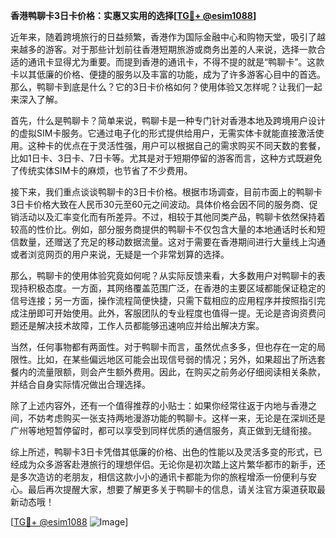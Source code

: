 **香港鸭聊卡3日卡价格：实惠又实用的选择[[TG💪+ @esim1088](https://t.me/s/esim1088)]**

近年来，随着跨境旅行的日益频繁，香港作为国际金融中心和购物天堂，吸引了越来越多的游客。对于那些计划前往香港短期旅游或商务出差的人来说，选择一款合适的通讯卡显得尤为重要。而提到香港的通讯卡，不得不提的就是“鸭聊卡”。这款卡以其低廉的价格、便捷的服务以及丰富的功能，成为了许多游客心目中的首选。那么，鸭聊卡到底是什么？它的3日卡价格如何？使用体验又怎样呢？让我们一起来深入了解。

首先，什么是鸭聊卡？简单来说，鸭聊卡是一种专门针对香港本地及跨境用户设计的虚拟SIM卡服务。它通过电子化的形式提供给用户，无需实体卡就能直接激活使用。这种卡的优点在于灵活性强，用户可以根据自己的需求购买不同天数的套餐，比如1日卡、3日卡、7日卡等。尤其是对于短期停留的游客而言，这种方式既避免了传统实体SIM卡的麻烦，也节省了不少费用。

接下来，我们重点谈谈鸭聊卡的3日卡价格。根据市场调查，目前市面上的鸭聊卡3日卡价格大致在人民币30元至60元之间波动。具体价格会因不同的服务商、促销活动以及汇率变化而有所差异。不过，相较于其他同类产品，鸭聊卡依然保持着较高的性价比。例如，部分服务商提供的鸭聊卡不仅包含大量的本地通话时长和短信数量，还赠送了充足的移动数据流量。这对于需要在香港期间进行大量线上沟通或者浏览网页的用户来说，无疑是一个非常划算的选择。

那么，鸭聊卡的使用体验究竟如何呢？从实际反馈来看，大多数用户对鸭聊卡的表现持积极态度。一方面，其网络覆盖范围广泛，在香港的主要区域都能保证稳定的信号连接；另一方面，操作流程简便快捷，只需下载相应的应用程序并按照指引完成注册即可开始使用。此外，客服团队的专业程度也值得一提。无论是咨询资费问题还是解决技术故障，工作人员都能够迅速响应并给出解决方案。

当然，任何事物都有两面性。对于鸭聊卡而言，虽然优点多多，但也存在一定的局限性。比如，在某些偏远地区可能会出现信号弱的情况；另外，如果超出了所选套餐内的流量限额，则会产生额外费用。因此，在购买之前务必仔细阅读相关条款，并结合自身实际情况做出合理选择。

除了上述内容外，还有一个值得推荐的小贴士：如果你经常往返于内地与香港之间，不妨考虑购买一张支持两地漫游功能的鸭聊卡。这样一来，无论是在深圳还是广州等地短暂停留时，都可以享受到同样优质的通信服务，真正做到无缝衔接。

综上所述，鸭聊卡3日卡凭借其低廉的价格、出色的性能以及灵活多变的形式，已经成为众多游客赴港旅行的理想伴侣。无论你是初次踏上这片繁华都市的新手，还是多次造访的老朋友，相信这款小小的通讯卡都能为你的旅程增添一份便利与安心。最后再次提醒大家，想要了解更多关于鸭聊卡的信息，请关注官方渠道获取最新动态哦！

[[TG💪+ @esim1088](https://t.me/s/esim1088) ![Image](https://i.postimg.cc/4NQfJmqS/Snipaste-2025-05-13-00-14-12.png)]